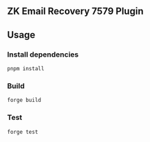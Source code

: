 ## ZK Email Recovery 7579 Plugin

## Usage

### Install dependencies

```shell
pnpm install
```

### Build

```shell
forge build
```

### Test

```shell
forge test
```
